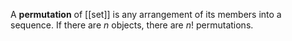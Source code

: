 A **permutation** of [[set]] is any arrangement of its members into a sequence. If there are $n$ objects, there are $n!$ permutations.